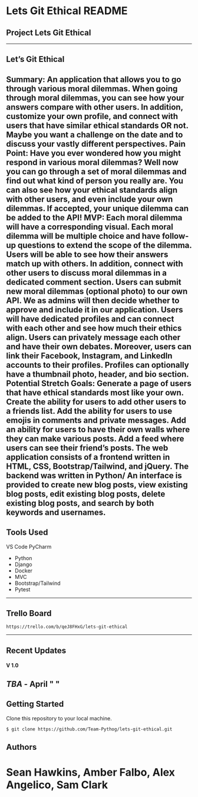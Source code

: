 # Lets Git Ethical README
## Project Lets Git Ethical
---
<!-- ### We are deployed on REACT!
[project url here] -->
## **Let’s Git Ethical**
**Summary:** An application that allows you to go through various moral dilemmas. When going through moral dilemmas, you can see how your answers compare with other users. In addition, customize your own profile, and connect with users that have similar ethical standards OR not. Maybe you want a challenge on the date and to discuss your vastly different perspectives.
Pain Point: Have you ever wondered how you might respond in various moral dilemmas? Well now you can go through a set of moral dilemmas and find out what kind of person you really are. You can also see how your ethical standards align with other users, and even include your own dilemmas. If accepted, your unique dilemma can be added to the API!
**MVP:**
Each moral dilemma will have a corresponding visual. Each moral dilemma will be multiple choice and have follow-up questions to extend the scope of the dilemma. Users will be able to see how their answers match up with others.
In addition, connect with other users to discuss moral dilemmas in a dedicated comment section. Users can submit new moral dilemmas (optional photo) to our own API. We as admins will then decide whether to approve and include it in our application.
Users will have dedicated profiles and can connect with each other and see how much their ethics align. Users can privately message each other and have their own debates. Moreover, users can link their Facebook, Instagram, and LinkedIn accounts to their profiles. Profiles can optionally have a thumbnail photo, header, and bio section.
Potential Stretch Goals:
Generate a page of users that have ethical standards most like your own.
Create the ability for users to add other users to a friends list.
Add the ability for users to use emojis in comments and private messages.
Add an ability for users to have their own walls where they can make various posts.
Add a feed where users can see their friend’s posts.
The web application consists of a frontend written in HTML, CSS,
Bootstrap/Tailwind, and jQuery. The backend was written in Python/
An interface is provided to create new blog
posts, view existing blog posts, edit existing blog posts, delete existing
blog posts, and search by both keywords and usernames.
---
## Tools Used
VS Code
PyCharm
- Python
- Django
- Docker
- MVC
- Bootstrap/Tailwind
- Pytest
---
## Trello Board
```
https://trello.com/b/qeJ8FHxG/lets-git-ethical
```
---
## Recent Updates
#### V 1.0
*TBA* - April " "
---
## Getting Started
Clone this repository to your local machine.
```
$ git clone https://github.com/Team-Pythog/lets-git-ethical.git
```
<!-- Once downloaded, activate your virtual environment and run by ____________
```
cd Team-Pythog/lets-git-ethical
python build
```
The poetry tools will automatically install any dependencies. Before running the application, setup your DB by doing ________
```
Update-Database
```
Once the database has been created, the application can be run. Options for running and debugging the application using can be found via your coding tools of ___________. From the command line, the following will start an instance of the Postgresql server to host the application:
```
cd YourRepo/YourProject
dotnet run
```
Unit testing is included in the __________________ project using the pytest test framework. Tests have been provided for models, view models, controllers, and utility classes for the application.
---
## Usage
***[Provide some images of your app with brief description as title]***
### Overview of Recent Posts
![Overview of Recent Posts](https://via.placeholder.com/500x250)
### Creating a Post
![Post Creation](https://via.placeholder.com/500x250)
### Enriching a Post
![Enriching Post](https://via.placeholder.com/500x250)
### Viewing Post Details
![Details of Post](https://via.placeholder.com/500x250)
---
## Data Flow (Frontend, Backend, REST API)
***[Add a clean and clear explanation of what the data flow is. Walk me through it.]***
![Data Flow Diagram](/assets/img/Flowchart.png)
---
## Data Model
### Overall Project Schema
***[Add a description of your DB schema. Explain the relationships to me.]***
![Database Schema](/assets/img/ERD.png)
---
## Model Properties and Requirements
### Blog
| Parameter | Type | Required |
| --- | --- | --- |
| ID  | int | YES |
| Summary | string | YES |
| Content | string | YES |
| Tags | string(s) | NO |
| Picture | img jpeg/png | NO |
| Sentiment | float | NO |
| Keywords | string(s) | NO |
| Related Posts | links | NO |
| Date | date/time object | YES |
### User
| Parameter | Type | Required |
| --- | --- | --- |
| ID  | int | YES |
| Name/Author | string | YES |
| Posts | list | YES |
---
## Change Log
***[The change log will list any changes made to the code base. This includes any changes from TA/Instructor feedback]***
1.4: *Added OAuth for MySpace* - 23 Jan 2003
1.3: *Changed email handler to Alta Vista, fixed issue with styling on Netscape Navigator browser.* - 21 Dec 1999
1.2: *Fixed bug where pages would not load due to temp data* - 16 Jun 1998
1.1: *Added ability for user to change photos on a post* - 12 May 1998
--- -->
## Authors
# Sean Hawkins, Amber Falbo, Alex Angelico, Sam Clark
